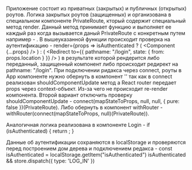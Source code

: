 Приложение состоит из приватных (закрытых) и публичных (открытых) роутов. Логика закрытых роутов (защищенных) и организована в специальном компоненте PrivateRoute, кторый содержит специальный метод render. Данный метод принимает функцию и выполняет ее каждый раз когда вызывается даный PrivateRoute с конкретным путем например - <PrivateRoute path="/news" component={News} />. В вышеуказанной функции происходит проверка на аутентификацию -
render={props =>
                isAuthenticated ? (
                    <Component {...props} />
                ) : (
                        <Redirect
                            to={{
                                pathname: "/login",
                                state: { from: props.location }
                            }}
                        />
                    )
в результате которой рендерится либо переданный, защищенный компонент либо происходит редирект на pathname: "/login". При подключении ридакса через connect, роуты в App компоненте нужно обернуть в компонент '<Switch>' так как в connect реализован shouldComponentUpdate метод а React router передает props через context-объект. Из-за чего не происходит re-render компонента. Второй вариант отключить проверку shouldComponentUpdate - connect(mapStateToProps, null, null, { pure: false })(PrivateRoute). Либо обернуть в компонент withRouter - withRouter(connect(mapStateToProps, null)(PrivateRoute)).

Аналогичная логика реализована в компоненте Login - 
                if (isAuthenticated) {
                            return <Redirect to={from} />;
                        }

Данные об аутентификации сохраняются в localStorage и проверяются перед построением дом дерева и подключением редакса -
const isAuthenticated = localStorage.getItem("isAuthenticated")
isAuthenticated && store.dispatch({ type: 'LOG_IN' })